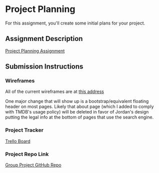 # Project Planning
For this assignment, you'll create some initial plans for your project.

## Assignment Description
[Project Planning Assignment](https://education.launchcode.org/liftoff/modules/assignments/project-planning)

## Submission Instructions

### Wireframes

All of the current wireframes are at <a href="https://miro.com/app/board/uXjVP4STnGU=/">this address</a>

One major change that will show up is a bootstrap/equivalent floating header on most pages. Likely that about page (which I added to comply with TMDB's usage policy) will be deleted in favor of Jordan's design putting the legal info at the bottom of pages that use the search engine.

### Project Tracker

<a href="https://trello.com/b/WfPiNOx0/liftoff-project">Trello Board</a>

### Project Repo Link

<a href="https://github.com/STL-WomenPlus-Mar22-LiftOff/group-kj">Group Project GitHub Repo</a>
